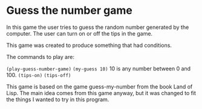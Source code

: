 # Guess the number game

In this game the user tries to guess the random number generated by the computer. The user can turn on or off the tips in the game. 

This game was created to produce something that had conditions. 

The commands to play are: 

`(play-guess-number-game)`
`(my-guess 10)` 10 is any number between 0 and 100.
`(tips-on)`
`(tips-off)`

This game is based on the game guess-my-number from the book Land of Lisp. The main idea comes from this game anyway, but it was changed to fit the things I wanted to try in this program. 



